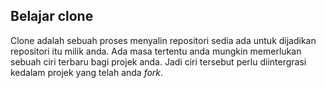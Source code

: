 ## Belajar clone

Clone adalah sebuah proses menyalin repositori sedia ada untuk dijadikan repositori itu milik anda. Ada masa tertentu anda mungkin memerlukan sebuah ciri terbaru bagi projek anda. Jadi ciri tersebut perlu diintergrasi kedalam projek yang telah anda _fork_.
